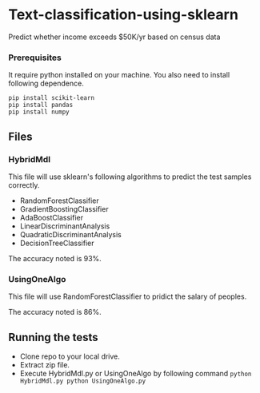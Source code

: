 # Text-classification-using-sklearn
 Predict whether income exceeds $50K/yr based on census data

### Prerequisites
 It require python installed on your machine. You also need to install following dependence.
 
 ```
 pip install scikit-learn
 pip install pandas
 pip install numpy
 ```
 
 ## Files
 
 ### HybridMdl
  This file will use sklearn's following algorithms to predict the test samples correctly.
   * RandomForestClassifier
   * GradientBoostingClassifier
   * AdaBoostClassifier
   * LinearDiscriminantAnalysis
   * QuadraticDiscriminantAnalysis
   * DecisionTreeClassifier
   
  The accuracy noted is 93%.
  
  ### UsingOneAlgo
   This file will use RandomForestClassifier to pridict the salary of peoples.
    
   The accuracy noted is 86%.
   
  ## Running the tests
   * Clone repo to your local drive.
   * Extract zip file.
   * Execute HybridMdl.py or UsingOneAlgo by following command
    ```
    python HybridMdl.py
    python UsingOneAlgo.py
    ```
 
